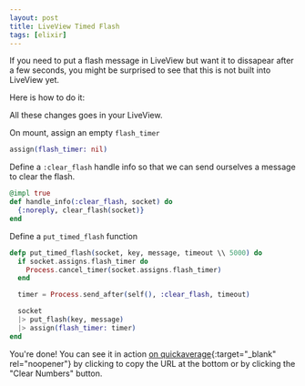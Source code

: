 ```yaml
---
layout: post
title: LiveView Timed Flash
tags: [elixir]
---
```


If you need to put a flash message in LiveView but want it to dissapear after a few seconds, you might be surprised to see that this is not built into LiveView yet.

Here is how to do it:

All these changes goes in your LiveView.

On mount, assign an empty `flash_timer`

```elixir
assign(flash_timer: nil)
```

Define a `:clear_flash` handle info so that we can send ourselves a message to clear the flash.

```elixir
@impl true
def handle_info(:clear_flash, socket) do
  {:noreply, clear_flash(socket)}
end
```

Define a `put_timed_flash` function

```elixir
defp put_timed_flash(socket, key, message, timeout \\ 5000) do
  if socket.assigns.flash_timer do
    Process.cancel_timer(socket.assigns.flash_timer)
  end

  timer = Process.send_after(self(), :clear_flash, timeout)

  socket
  |> put_flash(key, message)
  |> assign(flash_timer: timer)
end
```

You're done! You can see it in action [on quickaverage](https://quickaverage.com/){:target="\_blank" rel="noopener"} by clicking to copy the URL at the bottom or by clicking the "Clear Numbers" button.
